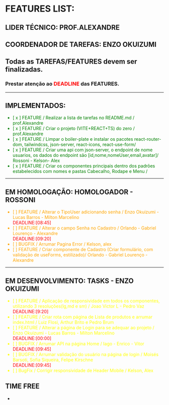 # FEATURES LIST:

## LIDER TÉCNICO: PROF.ALEXANDRE
## COORDENADOR DE TAREFAS: ENZO OKUIZUMI

## Todas as TAREFAS/FEATURES devem ser finalizadas.
### Prestar atenção ao <span style="color:red">DEADLINE</span> das FEATURES. 

---
## IMPLEMENTADOS:
<ul style="color:green">
<li>[ x ] FEATURE / Realizar a lista de tarefas no README.md / prof.Alexandre </li>
<li>[ x ] FEATURE / Criar o projeto (VITE+REACT+TS) do zero / prof.Alexandre </li>
<li>[ x ] FEATURE / Limpar o boiler-plate e instalar os pacotes react-router-dom, tailwindcss, json-server, react-icons, react-use-form/  </li>
<li>[ x ] FEATURE / Criar uma api com json-server, o endpoint de nome usuarios, os dados do endpoint são [id,nome,nomeUser,email,avatar]/ Rossoni - Kelson- Alex  </li></span>
<li>[ x ] FEATURE / Criar os componentes principais dentro dos padrões estabelecidos com nomes e pastas Cabecalho, Rodape e Menu / </li>
</ul>

---
## EM HOMOLOGAÇÃO: HOMOLOGADOR - ROSSONI
<ul style="color:orange">

<li>[   ] FEATURE / Alterar o TipoUser adicionando senha  / Enzo Okuizumi -  Lucas Barros - Milton Marcelino</li><span style="color:red">DEADLINE:[08:45]</span>

<li>[   ] FEATURE / Alterar o campo Senha no Cadastro  / Orlando - Gabriel Lourenço - Alexandre</li><span style="color:red">DEADLINE:[09:20]</span>

<li>[   ] BUGFIX / Arrumar Pagina Error / Kelson, alex</li>

<li>[   ] FEATURE / Criar componente de Cadastro (Criar formulário, com validação de useForms, estilizado)/  Orlando - Gabriel Lourenço - Alexandre </li>

</ul>

---
## EM DESENVOLVIMENTO: TASKS - ENZO OKUIZUMI
<ul style="color:yellow">

<li>[   ] FEATURE / Aplicação de responsividade em todos os componentes, utilizando 3 resoluções(lg,md e sm) / Joao Victor L - Pedro Vaz </li><span style="color:red">DEADLINE:[9:20]</span>

<li>[   ] FEATURE / Criar rota com página de Lista de produtos e arrumar index.html / Luiz Flosi, Arthur Brito e Pedro Brum </li>

<li>[   ] FEATURE / Alterar a página de Login para se adequar ao projeto  / Enzo Okuizumi -  Lucas Barros - Milton Marcelino</li><span style="color:red">DEADLINE:[00:00]</span>

<li>[   ] BUGFIX / Arrumar API na página Home / Iago - Enrico - Vitor</li><span style="color:red">DEADLINE:[09:45]</span>

<li>[   ] BUGFIX / Arrumar validação do usuário na página de login / Moisés Barsoti, Sofia Siqueira, Felipe Kirschne</li><span style="color:red">DEADLINE:[09:45]</span>

<li>[   ] BugFix / Corrigir responsividade de Header Mobile / Kelson, Alex</li>
</ul>


## TIME FREE
-  
